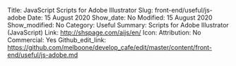 Title: JavaScript Scripts for Adobe Illustrator
Slug: front-end/useful/js-adobe
Date: 15 August 2020
Show_date: No
Modified: 15 August 2020
Show_modified: No
Category: Useful
Summary: Scripts for Adobe Illustrator (JavaScript)
Link: http://shspage.com/aijs/en/
Icon:
Attribution: No
Commercial: Yes
Github_edit_link: https://github.com/melboone/develop_cafe/edit/master/content/front-end/useful/js-adobe.md